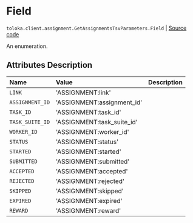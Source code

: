 # Field
`toloka.client.assignment.GetAssignmentsTsvParameters.Field` | [Source code](https://github.com/Toloka/toloka-kit/blob/v1.2.2/src/client/assignment.py#L154)

An enumeration.

## Attributes Description

| Name | Value | Description |
| :------| :-----------| :----------| 
`LINK`|'ASSIGNMENT:link'|
`ASSIGNMENT_ID`|'ASSIGNMENT:assignment_id'|
`TASK_ID`|'ASSIGNMENT:task_id'|
`TASK_SUITE_ID`|'ASSIGNMENT:task_suite_id'|
`WORKER_ID`|'ASSIGNMENT:worker_id'|
`STATUS`|'ASSIGNMENT:status'|
`STARTED`|'ASSIGNMENT:started'|
`SUBMITTED`|'ASSIGNMENT:submitted'|
`ACCEPTED`|'ASSIGNMENT:accepted'|
`REJECTED`|'ASSIGNMENT:rejected'|
`SKIPPED`|'ASSIGNMENT:skipped'|
`EXPIRED`|'ASSIGNMENT:expired'|
`REWARD`|'ASSIGNMENT:reward'|
